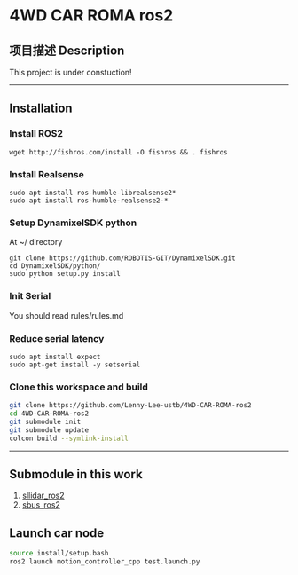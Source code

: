 # 4WD CAR ROMA ros2

## 项目描述 Description

This project is under constuction!

---

## Installation

### Install ROS2

`wget http://fishros.com/install -O fishros && . fishros`  

### Install Realsense

`sudo apt install ros-humble-librealsense2*`  
`sudo apt install ros-humble-realsense2-*`  

### Setup DynamixelSDK python

At ~/ directory

`git clone https://github.com/ROBOTIS-GIT/DynamixelSDK.git`  
`cd DynamixelSDK/python/`  
`sudo python setup.py install`

### Init Serial

You should read rules/rules.md

### Reduce serial latency

`sudo apt install expect`  
`sudo apt-get install -y setserial`

### Clone this workspace and build

```bash
git clone https://github.com/Lenny-Lee-ustb/4WD-CAR-ROMA-ros2
cd 4WD-CAR-ROMA-ros2
git submodule init
git submodule update
colcon build --symlink-install
```

---

## Submodule in this work

1. [sllidar_ros2](https://github.com/Slamtec/sllidar_ros2)
2. [sbus_ros2](https://github.com/Lenny-Lee-ustb/sbus_ros2)

## Launch car node

```bash
source install/setup.bash
ros2 launch motion_controller_cpp test.launch.py
```
